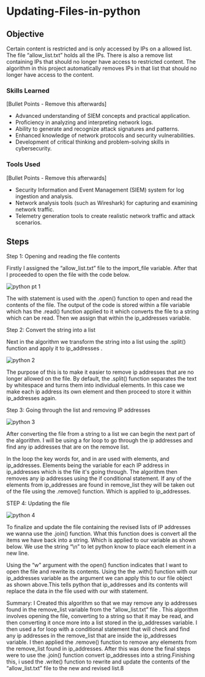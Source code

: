 # Updating-Files-in-python


## Objective

Certain content is restricted and is only accessed by IPs on a allowed list. The file “allow_list.txt” holds all the IPs. There is also a remove list containing IPs that should no longer have access to restricted content. The algorithm in this project automatically removes IPs in that list that should no longer have access to the content.

### Skills Learned
[Bullet Points - Remove this afterwards]

- Advanced understanding of SIEM concepts and practical application.
- Proficiency in analyzing and interpreting network logs.
- Ability to generate and recognize attack signatures and patterns.
- Enhanced knowledge of network protocols and security vulnerabilities.
- Development of critical thinking and problem-solving skills in cybersecurity.

### Tools Used
[Bullet Points - Remove this afterwards]

- Security Information and Event Management (SIEM) system for log ingestion and analysis.
- Network analysis tools (such as Wireshark) for capturing and examining network traffic.
- Telemetry generation tools to create realistic network traffic and attack scenarios.

## Steps

Step 1:
Opening and reading the file contents

Firstly I assigned the “allow_list.txt” file to the import_file variable. After that I proceeded to open the file with the code below.
 
 ![python pt 1](https://github.com/VegaL101/Updating-Files-in-python/assets/166334918/e23f3a6c-f2f4-4f7b-a676-4d41b5450cdb)

The with statement is used with the .open()  function to open and read the contents of the file. The output of the code is stored within a file variable which has the .read()  function applied to it which converts the file to a string which can be read. Then we assign that within the ip_addresses variable.

Step 2:
Convert the string into a list

Next in the algorithm we transform the string into a list using the .split() function and apply it to ip_addresses .

![python 2](https://github.com/VegaL101/Updating-Files-in-python/assets/166334918/1d09da46-eb51-4067-801d-3bd47e81cbca)

The purpose of this is to make it easier to remove ip addresses that are no longer allowed on the file. By default, the .split() function separates the text by whitespace and turns them into individual elements. In this case we make each ip address its own element and then proceed to store it within ip_addresses again.

Step 3:
Going through the list and removing IP addresses

![python 3](https://github.com/VegaL101/Updating-Files-in-python/assets/166334918/ef708dc7-b1bf-45dc-a355-0ee0aa78e574)

After converting the file from a string to a list we can begin the next part of the algorithm.
I will be using a for loop to go through the ip addresses and find any ip addresses that are on the remove list.

In the loop the key words for, and in are used with elements, and ip_addresses. Elements being the variable for each IP address in  ip_addresses which is the file it's going through. The algorithm then removes any ip addresses using the if conditional statement. If any of the elements from ip_addresses are found in remove_list they will be taken out of the file using the .remove() function. Which is applied to ip_addresses.

STEP 4:
Updating the file

![python 4](https://github.com/VegaL101/Updating-Files-in-python/assets/166334918/0e1e781e-eeda-47f1-a66f-82c81d0a6642)

To finalize and update the file containing the revised lists of IP addresses we wanna use the .join() function. What this function does is convert all the items we have back into a string. Which is applied to our variable as shown below. We use the string “\n” to let python know to place each element in a new line.

Using the “w” argument with the open() function indicates that I want to open the file and rewrite its contents. Using the the .with() function with our ip_addresses variable as the argument we can apply this to our file object as shown above.This tells python that ip_addresses and its contents will replace the data in the file used with our with statement.

Summary:
I Created this algorithm so that we may remove any ip addresses found in the  remove_list variable from the  “allow_list.txt” file . This algorithm involves opening the file, converting to a string so that it may be read, and then converting it once more into a list stored in the ip_addresses variable. I then used a for loop with a conditional statement that will check and find any ip addresses in the remove_list that are inside the ip_addresses variable. I then applied the .remove()  function to remove any elements from the  remove_list found in ip_addresses. After this was done the final steps were to use the .join() function convert ip_addresses into a string.Finishing this, i used the .write() function to rewrite and update the contents of the  “allow_list.txt” file to the new and revised list.8



